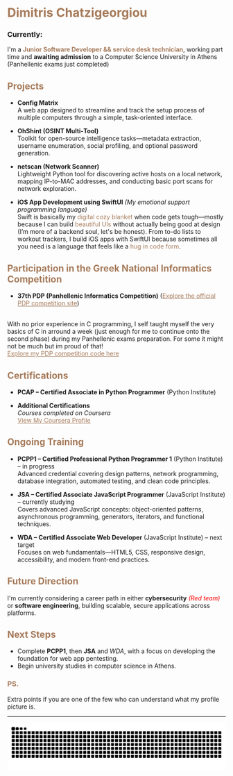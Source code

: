 # <span style="color:#A67B5B">Dimitris Chatzigeorgiou</span>

### Currently:
I'm a <span style="color:#A67B5B"><strong>Junior Software Developer && service desk technician</strong></span>, working part time and <strong>awaiting admission</strong> to a Computer Science University in Athens (Panhellenic exams just completed)

## <span style="color:#A67B5B">Projects</span>

- **Config Matrix**  
  A web app designed to streamline and track the setup process of multiple computers through a simple, task-oriented interface.

- **OhShint (OSINT Multi‑Tool)**  
  Toolkit for open-source intelligence tasks—metadata extraction, username enumeration, social profiling, and optional password generation.

- **netscan (Network Scanner)**  
  Lightweight Python tool for discovering active hosts on a local network, mapping IP-to-MAC addresses, and conducting basic port scans for network exploration.

- **iOS App Development using SwiftUI** <em>(My emotional support programming language)</em><br>
  Swift is basically my <span style="color:#A67B5B">digital cozy blanket</span> when code gets tough—mostly because I can build <span style="color:#A67B5B">beautiful UIs</span> without actually being good at design (I’m more of a backend soul, let's be honest). From to-do lists to workout trackers, I build iOS apps with SwiftUI because sometimes all you need is a language that feels like a <span style="color:#A67B5B">hug in code form</span>.

## <span style="color:#A67B5B">Participation in the Greek National Informatics Competition</span>

- **37th PDP (Panhellenic Informatics Competition)**  (<a href="https://www.pdp.gr/" style="color:#A67B5B">Explore the official PDP competition site</a>)
<br>
  With no prior experience in C programming, I self taught myself the very basics of C in arround a week (just enough for me to continue onto the second phase) during my Panhellenic exams preparation. For some it might not be much but im proud of that!
  <br>
  <a href="https://github.com/mitzCanCode/pdp" style="color:#A67B5B">Explore my PDP competition code here</a>




## <span style="color:#A67B5B">Certifications</span>

- **PCAP – Certified Associate in Python Programmer** (Python Institute)  

- **Additional Certifications**  
  <em>Courses completed on Coursera</em>  
<a href="https://www.coursera.org/user/04789fe675d5057731bf319c62da2192" style="color:#A67B5B">View My Coursera Profile</a>



## <span style="color:#A67B5B">Ongoing Training</span>

- **PCPP1 – Certified Professional Python Programmer 1** (Python Institute) – in progress  
  Advanced credential covering design patterns, network programming, database integration, automated testing, and clean code principles.

- **JSA – Certified Associate JavaScript Programmer** (JavaScript Institute) – currently studying  
  Covers advanced JavaScript concepts: object-oriented patterns, asynchronous programming, generators, iterators, and functional techniques.

- **WDA – Certified Associate Web Developer** (JavaScript Institute) – next target  
  Focuses on web fundamentals—HTML5, CSS, responsive design, accessibility, and modern front-end practices.


## <span style="color:#A67B5B">Future Direction</span>

I'm currently considering a career path in either **cybersecurity** <span style="color:red">*(Red team)*</span> or **software engineering**, building scalable, secure applications across platforms.


## <span style="color:#A67B5B">Next Steps</span>

- Complete <strong>PCPP1</strong>, then <strong>JSA</strong> and <em>WDA</em>, with a focus on developing the foundation for web app pentesting.  
- Begin university studies in computer science in Athens.

### <span style="color:#A67B5B">PS.</span>
Extra points if you are one of the few who can understand what my profile picture is.

---

<div align="center">  
<img src="https://raw.githubusercontent.com/mitzCanCode/mitzCanCode/output/snake.svg" alt="Snake animation" />
</div>
